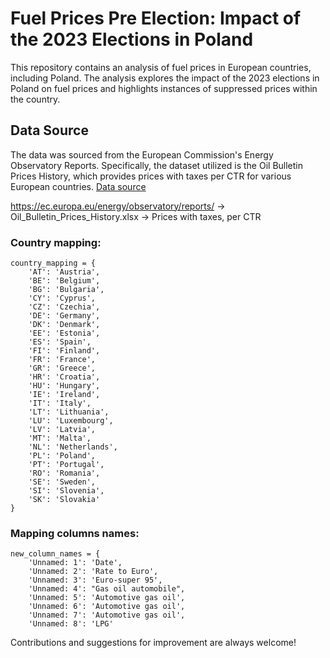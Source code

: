 # Fuel Prices Pre Election: Impact of the 2023 Elections in Poland

This repository contains an analysis of fuel prices in European countries, including Poland. The analysis explores the impact of the 2023 elections in Poland on fuel prices and highlights instances of suppressed prices within the country.

## Data Source

The data was sourced from the European Commission's Energy Observatory Reports. Specifically, the dataset utilized is the Oil Bulletin Prices History, which provides prices with taxes per CTR for various European countries.
[Data source](https://ec.europa.eu/energy/observatory/reports/) 

https://ec.europa.eu/energy/observatory/reports/ ->  Oil_Bulletin_Prices_History.xlsx -> Prices with taxes, per CTR

### Country mapping:

```
country_mapping = {
    'AT': 'Austria',
    'BE': 'Belgium',
    'BG': 'Bulgaria',
    'CY': 'Cyprus',
    'CZ': 'Czechia',
    'DE': 'Germany',
    'DK': 'Denmark',
    'EE': 'Estonia',
    'ES': 'Spain',
    'FI': 'Finland',
    'FR': 'France',
    'GR': 'Greece',
    'HR': 'Croatia',
    'HU': 'Hungary',
    'IE': 'Ireland',
    'IT': 'Italy',
    'LT': 'Lithuania',
    'LU': 'Luxembourg',
    'LV': 'Latvia',
    'MT': 'Malta',
    'NL': 'Netherlands',
    'PL': 'Poland',
    'PT': 'Portugal',
    'RO': 'Romania',
    'SE': 'Sweden',
    'SI': 'Slovenia',
    'SK': 'Slovakia'
}
```

### Mapping columns names:
```
new_column_names = {
    'Unnamed: 1': 'Date',
    'Unnamed: 2': 'Rate to Euro',
    'Unnamed: 3': 'Euro-super 95',
    'Unnamed: 4': "Gas oil automobile",
    'Unnamed: 5': 'Automotive gas oil',
    'Unnamed: 6': 'Automotive gas oil',
    'Unnamed: 7': 'Automotive gas oil',
    'Unnamed: 8': 'LPG'
```
Contributions and suggestions for improvement are always welcome!
